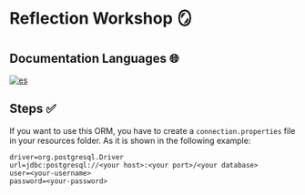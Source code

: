 # Reflection Workshop 🪞

## Documentation Languages 🌐

[![es](https://img.shields.io/badge/lang-es-blue.svg)](https://github.com/patrones-aes/reflection/blob/main/README-ES.md)

## Steps ✅

If you want to use this ORM, you have to create a `connection.properties` file in your resources folder. As it is shown in the following example:

```properties
driver=org.postgresql.Driver
url=jdbc:postgresql://<your host>:<your port>/<your database>
user=<your-username>
password=<your-password>
```
